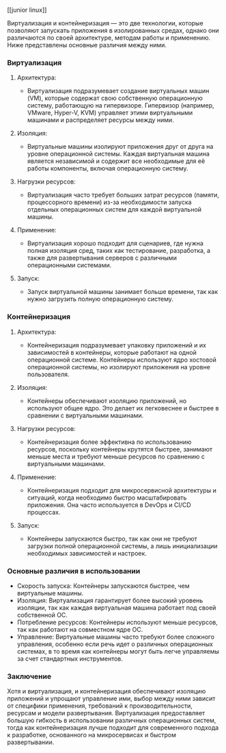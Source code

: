 [[junior linux]]

Виртуализация и контейнеризация — это две технологии, которые позволяют запускать приложения в изолированных средах, однако они различаются по своей архитектуре, методам работы и применению. Ниже представлены основные различия между ними.

### Виртуализация

1. Архитектура:
   - Виртуализация подразумевает создание виртуальных машин (VM), которые содержат свою собственную операционную систему, работающую на гипервизоре. Гипервизор (например, VMware, Hyper-V, KVM) управляет этими виртуальными машинами и распределяет ресурсы между ними.

2. Изоляция:
   - Виртуальные машины изолируют приложения друг от друга на уровне операционной системы. Каждая виртуальная машина является независимой и содержит все необходимые для её работы компоненты, включая операционную систему.

3. Нагрузки ресурсов:
   - Виртуализация часто требует больших затрат ресурсов (памяти, процессорного времени) из-за необходимости запуска отдельных операционных систем для каждой виртуальной машины.

4. Применение:
   - Виртуализация хорошо подходит для сценариев, где нужна полная изоляция сред, таких как тестирование, разработка, а также для развертывания серверов с различными операционными системами.

5. Запуск:
   - Запуск виртуальной машины занимает больше времени, так как нужно загрузить полную операционную систему.

### Контейнеризация

1. Архитектура:
   - Контейнеризация подразумевает упаковку приложений и их зависимостей в контейнеры, которые работают на одной операционной системе. Контейнеры используют ядро хостовой операционной системы, но изолируют приложения на уровне пользователя.

2. Изоляция:
   - Контейнеры обеспечивают изоляцию приложений, но используют общее ядро. Это делает их легковеснее и быстрее в сравнении с виртуальными машинами.

3. Нагрузки ресурсов:
   - Контейнеризация более эффективна по использованию ресурсов, поскольку контейнеры крутятся быстрее, занимают меньше места и требуют меньше ресурсов по сравнению с виртуальными машинами.

4. Применение:
   - Контейнеризация подходит для микросервисной архитектуры и ситуаций, когда необходимо быстро масштабировать приложения. Она часто используется в DevOps и CI/CD процессах.

5. Запуск:
   - Контейнеры запускаются быстро, так как они не требуют загрузки полной операционной системы, а лишь инициализации необходимых зависимостей и настроек.

### Основные различия в использовании

- Скорость запуска: Контейнеры запускаются быстрее, чем виртуальные машины.
- Изоляция: Виртуализация гарантирует более высокий уровень изоляции, так как каждая виртуальная машина работает под своей собственной ОС.
- Потребление ресурсов: Контейнеры используют меньше ресурсов, так как работают на совместном ядре ОС.
- Управление: Виртуальные машины часто требуют более сложного управления, особенно если речь идет о различных операционных системах, в то время как контейнеры могут быть легче управляемы за счет стандартных инструментов.

### Заключение

Хотя и виртуализация, и контейнеризация обеспечивают изоляцию приложений и упрощают управление ими, выбор между ними зависит от специфики применения, требований к производительности, ресурсам и модели развертывания. Виртуализация предоставляет большую гибкость в использовании различных операционных систем, тогда как контейнеризация лучше подходит для современного подхода к разработке, основанного на микросервисах и быстром развертывании.